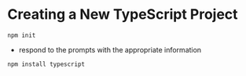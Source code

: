 # Creating a New TypeScript Project

`npm init`

* respond to the prompts with the appropriate information

`npm install typescript`
